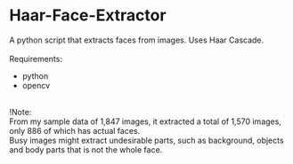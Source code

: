 # Haar-Face-Extractor
A python script that extracts faces from images. Uses Haar Cascade.
<br><br>
Requirements:<br>
- python<br>
- opencv<br>
<br>
!Note:<br>
From my sample data of 1,847 images, it extracted a total of 1,570 images, only 886 of which has actual faces.<br>
Busy images might extract undesirable parts, such as background, objects and body parts that is not the whole face.<br>

